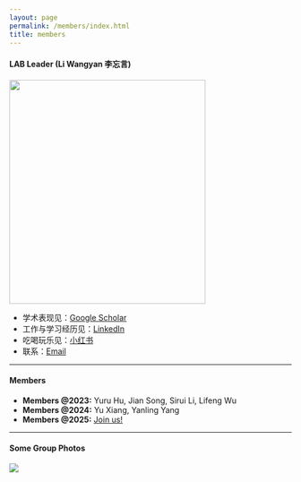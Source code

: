 ```yaml
---
layout: page
permalink: /members/index.html
title: members
---
```


#### LAB Leader (Li Wangyan 李忘言)

<img src="https://usst-lilab.github.io/Wangyanli.png" class="floatpic" width="350" height="400">

- 学术表现见：[Google Scholar](https://scholar.google.com/citations?user=UemwIpIAAAAJ)
- 工作与学习经历见：[LinkedIn](https://www.linkedin.com/in/wangyan-li-69794692/?utm_source=share&utm_campaign=share_via&utm_content=profile&utm_medium=ios_app)
- 吃喝玩乐见：[小红书](https://www.xiaohongshu.com/user/profile/5fefb40a0000000001005894?xhsshare=WeixinSession&appuid=5fefb40a0000000001005894&apptime=1713936430)
- 联系：[Email](Wangyan_Li@usst.edu.cn)

---

#### Members

- **Members @2023:** Yuru Hu, Jian Song, Sirui Li, Lifeng Wu
- **Members @2024:** Yu Xiang, Yanling Yang
- **Members @2025:** [Join us!](https://lxy.usst.edu.cn/2022/0107/c2208a263867/page.htm)<br>

---

#### Some Group Photos

<div class="center">
<img src="https://usst-lilab.github.io/images/teams/1.jpg">
</div>


<br>
